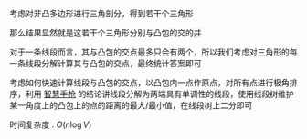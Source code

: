 考虑对非凸多边形进行三角剖分，得到若干个三角形

那么结果显然就是这若干个三角形分别与凸包的交的并

对于一条线段而言，其与凸包的交点最多只会有两个，所以我们考虑对三角形的每一条线段分解计算其与凸包的交点，最终统计答案即可

考虑如何快速计算线段与凸包的交点，以凸包内一点作原点，对所有点进行极角排序，利用 [智慧手枪]() 的结论讲线段分解为两端具有单调性的线段，使用线段树维护某一角度上的凸包上的点的距离的最大/最小值，在线段树上二分即可

时间复杂度 : $O(n\log V)$ 

